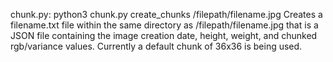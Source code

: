 chunk.py:
python3 chunk.py create_chunks /filepath/filename.jpg
Creates a filename.txt file within the same directory as /filepath/filename.jpg that is a JSON file containing the image creation date, height, weight, and chunked rgb/variance values. Currently a default chunk of 36x36 is being used.
